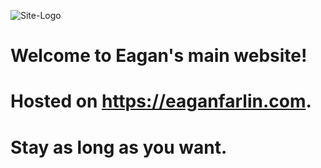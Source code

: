 ![Site-Logo](/Universal/Images/Site-Logo.png)

# Welcome to Eagan's main website!

# Hosted on https://eaganfarlin.com.

# Stay as long as you want.
